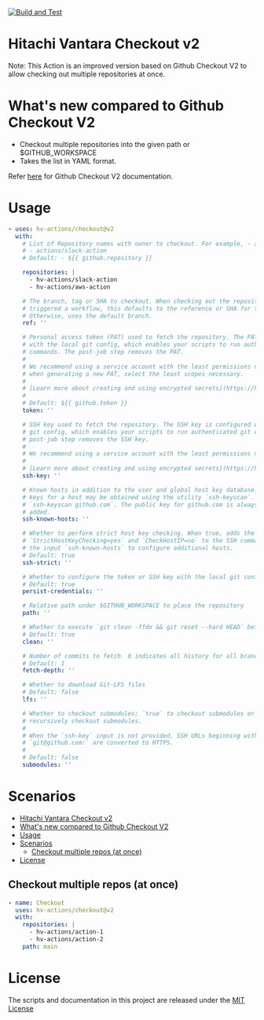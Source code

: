 [![Build and Test](https://github.com/hv-actions/checkout/actions/workflows/test.yml/badge.svg?branch=master)](https://github.com/hv-actions/checkout/actions/workflows/test.yml)

# Hitachi Vantara Checkout v2


Note: This Action is an improved version based on Github Checkout V2 to allow checking out multiple repositories at once.

# What's new compared to Github Checkout V2

- Checkout multiple repositories into the given path or $GITHUB_WORKSPACE
- Takes the list in YAML format.

Refer [here](https://github.com/actions/checkout/blob/v2/README.md) for Github Checkout V2 documentation.

# Usage

<!-- start usage -->
```yaml
- uses: hv-actions/checkout@v2
  with:
    # List of Repository names with owner to checkout. For example, - actions/checkout
    # - actions/slack-action
    # Default: - ${{ github.repository }}

    repositories: |
      - hv-actions/slack-action
      - hv-actions/aws-action

    # The branch, tag or SHA to checkout. When checking out the repository that
    # triggered a workflow, this defaults to the reference or SHA for that event.
    # Otherwise, uses the default branch.
    ref: ''

    # Personal access token (PAT) used to fetch the repository. The PAT is configured
    # with the local git config, which enables your scripts to run authenticated git
    # commands. The post-job step removes the PAT.
    #
    # We recommend using a service account with the least permissions necessary. Also
    # when generating a new PAT, select the least scopes necessary.
    #
    # [Learn more about creating and using encrypted secrets](https://help.github.com/en/actions/automating-your-workflow-with-github-actions/creating-and-using-encrypted-secrets)
    #
    # Default: ${{ github.token }}
    token: ''

    # SSH key used to fetch the repository. The SSH key is configured with the local
    # git config, which enables your scripts to run authenticated git commands. The
    # post-job step removes the SSH key.
    #
    # We recommend using a service account with the least permissions necessary.
    #
    # [Learn more about creating and using encrypted secrets](https://help.github.com/en/actions/automating-your-workflow-with-github-actions/creating-and-using-encrypted-secrets)
    ssh-key: ''

    # Known hosts in addition to the user and global host key database. The public SSH
    # keys for a host may be obtained using the utility `ssh-keyscan`. For example,
    # `ssh-keyscan github.com`. The public key for github.com is always implicitly
    # added.
    ssh-known-hosts: ''

    # Whether to perform strict host key checking. When true, adds the options
    # `StrictHostKeyChecking=yes` and `CheckHostIP=no` to the SSH command line. Use
    # the input `ssh-known-hosts` to configure additional hosts.
    # Default: true
    ssh-strict: ''

    # Whether to configure the token or SSH key with the local git config
    # Default: true
    persist-credentials: ''

    # Relative path under $GITHUB_WORKSPACE to place the repository
    path: ''

    # Whether to execute `git clean -ffdx && git reset --hard HEAD` before fetching
    # Default: true
    clean: ''

    # Number of commits to fetch. 0 indicates all history for all branches and tags.
    # Default: 1
    fetch-depth: ''

    # Whether to download Git-LFS files
    # Default: false
    lfs: ''

    # Whether to checkout submodules: `true` to checkout submodules or `recursive` to
    # recursively checkout submodules.
    #
    # When the `ssh-key` input is not provided, SSH URLs beginning with
    # `git@github.com:` are converted to HTTPS.
    #
    # Default: false
    submodules: ''
```
<!-- end usage -->

# Scenarios

- [Hitachi Vantara Checkout v2](#hitachi-vantara-checkout-v2)
- [What's new compared to Github Checkout V2](#whats-new-compared-to-github-checkout-v2)
- [Usage](#usage)
- [Scenarios](#scenarios)
  - [Checkout multiple repos (at once)](#checkout-multiple-repos-at-once)
- [License](#license)

## Checkout multiple repos (at once)

```yaml
- name: Checkout
  uses: hv-actions/checkout@v2
  with:
    repositories: |
      - hv-actions/action-1
      - hv-actions/action-2
    path: main
```



# License

The scripts and documentation in this project are released under the [MIT License](LICENSE)
